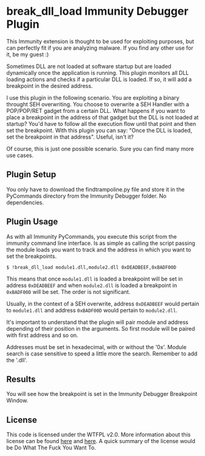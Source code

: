 break_dll_load Immunity Debugger Plugin
=======================================

This Immunity extension is thought to be used for exploiting purposes, but can
perfectly fit if you are analyzing malware. If you find any other use for it, 
be my guest :)

Sometimes DLL are not loaded at software startup but are loaded dynamically
once the application is running. This plugin monitors all DLL loading actions
and checks if a particular DLL is loaded. If so, it will add a breakpoint in
the desired address.  

I use this plugin in the following scenario. You are exploiting a binary
throught SEH overwriting. You choose to overwrite a SEH Handler with a 
POP/POP/RET gadget from a certain DLL. What happens if you want to place a
breakpoint in the address of that gadget but the DLL is not loaded at startup?
You'd have to follow all the execution flow until that point and then set the
breakpoint. With this plugin you can say: "Once the DLL is loaded, set the
breakpoint in that address". Useful, isn't it?

Of course, this is just one possible scenario. Sure you can find many more use
cases.

Plugin Setup
------------

You only have to download the findtrampoline.py file and store it in the
PyCommands directory from the Immunity Debugger folder. No dependencies.

Plugin Usage
------------

As with all Immunity PyCommands, you execute this script from the immunity
command line interface. Is as simple as calling the script passing the
module loads you want to track and the address in which you want to set the
breakpoints.

    $ !break_dll_load module1.dll,module2.dll 0xDEADBEEF,0xBADF00D

This means that once `module1.dll` is loaded a breakpoint will be set in
address `0xDEADBEEF` and when `module2.dll` is loaded a breakpoint in `0xBADF00D`
will be set. The order is not significant. 

Usually, in the context of a SEH overwrite, address `0xDEADBEEF` would pertain
to `module1.dll` and address `0xBADF00D` would pertain to `module2.dll`.

It's important to understand that the plugin will pair module and address
depending of their position in the arguments. So first module will be paired
with first address and so on.

Addresses must be set in hexadecimal, with or without the '0x'. Module search
is case sensitive to speed a little more the search. Remember to add the '.dll'.

Results
-------

You will see how the breakpoint is set in the Immunity Debugger Breakpoint
Window.

License
-------

This code is licensed under the WTFPL v2.0. More information about this license
can be found [here](http://es.wikipedia.org/wiki/WTFPL) and [here](https://tldrlegal.com/license/do-wtf-you-want-to-public-license-v2-(wtfpl-2.0)).
A quick summary of the license would be Do What The Fuck You Want To.

